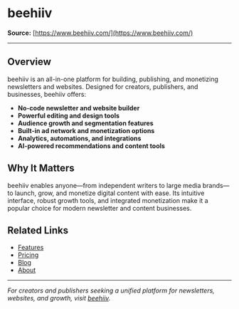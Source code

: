 
# beehiiv

**Source:** [https://www.beehiiv.com/](https://www.beehiiv.com/)

---

## Overview

beehiiv is an all-in-one platform for building, publishing, and monetizing newsletters and websites. Designed for creators, publishers, and businesses, beehiiv offers:

- **No-code newsletter and website builder**
- **Powerful editing and design tools**
- **Audience growth and segmentation features**
- **Built-in ad network and monetization options**
- **Analytics, automations, and integrations**
- **AI-powered recommendations and content tools**

## Why It Matters

beehiiv enables anyone—from independent writers to large media brands—to launch, grow, and monetize digital content with ease. Its intuitive interface, robust growth tools, and integrated monetization make it a popular choice for modern newsletter and content businesses.

## Related Links

- [Features](https://www.beehiiv.com/features)
- [Pricing](https://www.beehiiv.com/pricing)
- [Blog](https://blog.beehiiv.com/)
- [About](https://www.beehiiv.com/about)

---

*For creators and publishers seeking a unified platform for newsletters, websites, and growth, visit [beehiiv](https://www.beehiiv.com/).*
